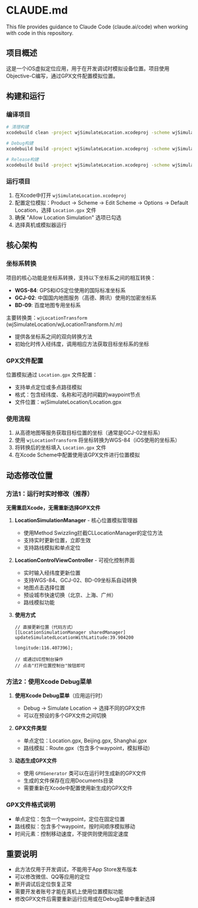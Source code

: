 # CLAUDE.md

This file provides guidance to Claude Code (claude.ai/code) when working with code in this repository.

## 项目概述

这是一个iOS虚拟定位应用，用于在开发调试时模拟设备位置。项目使用Objective-C编写，通过GPX文件配置模拟位置。

## 构建和运行

### 编译项目
```bash
# 清理构建
xcodebuild clean -project wjSimulateLocation.xcodeproj -scheme wjSimulateLocation

# Debug构建
xcodebuild build -project wjSimulateLocation.xcodeproj -scheme wjSimulateLocation -configuration Debug

# Release构建
xcodebuild build -project wjSimulateLocation.xcodeproj -scheme wjSimulateLocation -configuration Release
```

### 运行项目
1. 在Xcode中打开 `wjSimulateLocation.xcodeproj`
2. 配置定位模拟：Product -> Scheme -> Edit Scheme -> Options -> Default Location，选择 `Location.gpx` 文件
3. 确保 "Allow Location Simulation" 选项已勾选
4. 选择真机或模拟器运行

## 核心架构

### 坐标系转换
项目的核心功能是坐标系转换，支持以下坐标系之间的相互转换：
- **WGS-84**: GPS和iOS定位使用的国际标准坐标系
- **GCJ-02**: 中国国内地图服务（高德、腾讯）使用的加密坐标系
- **BD-09**: 百度地图专用坐标系

主要转换类：`wjLocationTransform` (wjSimulateLocation/wjLocationTransform.h/.m)
- 提供各坐标系之间的双向转换方法
- 初始化时传入经纬度，调用相应方法获取目标坐标系的坐标

### GPX文件配置
位置模拟通过 `Location.gpx` 文件配置：
- 支持单点定位或多点路径模拟
- 格式：包含经纬度、名称和可选时间戳的waypoint节点
- 文件位置：wjSimulateLocation/Location.gpx

### 使用流程
1. 从高德地图等服务获取目标位置的坐标（通常是GCJ-02坐标系）
2. 使用 `wjLocationTransform` 将坐标转换为WGS-84（iOS使用的坐标系）
3. 将转换后的坐标填入 `Location.gpx` 文件
4. 在Xcode Scheme中配置使用该GPX文件进行位置模拟

## 动态修改位置

### 方法1：运行时实时修改（推荐）
**无需重启Xcode，无需重新选择GPX文件**

1. **LocationSimulationManager** - 核心位置模拟管理器
   - 使用Method Swizzling拦截CLLocationManager的定位方法
   - 支持实时更新位置，立即生效
   - 支持路线模拟和单点定位

2. **LocationControlViewController** - 可视化控制界面
   - 实时输入经纬度更新位置
   - 支持WGS-84、GCJ-02、BD-09坐标系自动转换
   - 地图点击选择位置
   - 预设城市快速切换（北京、上海、广州）
   - 路线模拟功能

3. **使用方式**
   ```objc
   // 直接更新位置（代码方式）
   [[LocationSimulationManager sharedManager] updateSimulatedLocationWithLatitude:39.904200 
                                                                         longitude:116.407396];
   
   // 或通过UI控制台操作
   // 点击"打开位置控制台"按钮即可
   ```

### 方法2：使用Xcode Debug菜单
1. **使用Xcode Debug菜单**（应用运行时）
   - Debug -> Simulate Location -> 选择不同的GPX文件
   - 可以在预设的多个GPX文件之间切换

2. **GPX文件类型**
   - 单点定位：Location.gpx, Beijing.gpx, Shanghai.gpx
   - 路线模拟：Route.gpx（包含多个waypoint，模拟移动）

3. **动态生成GPX文件**
   - 使用 `GPXGenerator` 类可以在运行时生成新的GPX文件
   - 生成的文件保存在应用Documents目录
   - 需要重新在Xcode中配置使用新生成的GPX文件

### GPX文件格式说明
- 单点定位：包含一个waypoint，定位在固定位置
- 路线模拟：包含多个waypoint，按时间顺序模拟移动
- 时间元素：控制移动速度，不提供则使用固定速度

## 重要说明
- 此方法仅用于开发调试，不能用于App Store发布版本
- 可以修改微信、QQ等应用的定位
- 断开调试后定位恢复正常
- 需要开发者账号才能在真机上使用位置模拟功能
- 修改GPX文件后需要重新运行应用或在Debug菜单中重新选择